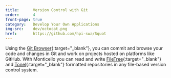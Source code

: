 ```yaml
---
title:      Version Control with Git
order:      4
front-page: true
category:   Develop Your Own Applications
img-src:    dev/octocat.png
href:       https://github.com/hpi-swa/Squot
---
```

Using the [Git Browser][Squot]{:target="_blank"}, you can commit and browse your code and changes in Git and work on projects hosted on platforms like GitHub.
With Monticello you can read and write [FileTree]{:target="_blank"} and [Tonel]{:target="_blank"} formatted repositories in any file-based version control system.

[Squot]: https://github.com/hpi-swa/Squot
[FileTree]: https://github.com/dalehenrich/filetree#squeak
[Tonel]: https://github.com/squeak-smalltalk/squeak-tonel/tree/squeak
